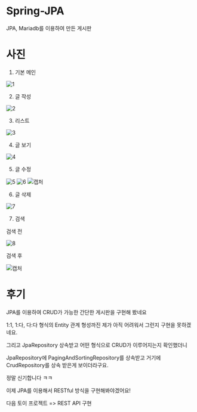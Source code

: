 # Spring-JPA
JPA, Mariadb를 이용하여 만든 게시판

# 사진
1) 기본 메인

![1](https://user-images.githubusercontent.com/93500878/153361842-c43736b4-9b9f-4420-83c7-a2ea1f0ec6aa.PNG)

2) 글 작성

![2](https://user-images.githubusercontent.com/93500878/153362327-318d0640-f48c-49a1-b971-661d7e64ef0b.PNG)

3) 리스트

![3](https://user-images.githubusercontent.com/93500878/153362410-de39bf59-116d-4924-925f-80ae846626cd.PNG)

4) 글 보기

![4](https://user-images.githubusercontent.com/93500878/153362451-dd394456-9a9e-4cdd-ade7-a744ff99edec.PNG)

5) 글 수정

![5](https://user-images.githubusercontent.com/93500878/153362682-5d230c10-c919-489b-9be3-bebc659b2482.PNG)
![6](https://user-images.githubusercontent.com/93500878/153362691-5a190e3d-c1f4-43c7-a90c-296b4e3d3cad.PNG)
![캡처](https://user-images.githubusercontent.com/93500878/153362713-be3b92e3-d412-48ad-b4fe-62c20fc261be.PNG)

6) 글 삭제

![7](https://user-images.githubusercontent.com/93500878/153362807-47f34dca-0f84-4913-96c6-d13533ba770d.PNG)

7) 검색

검색 전

![8](https://user-images.githubusercontent.com/93500878/153363134-e3efca54-210b-482f-963c-608e28623d9d.PNG)

검색 후

![캡처](https://user-images.githubusercontent.com/93500878/153363142-8cb913e7-a632-42c4-bbd2-295af176635b.PNG)

# 후기 

JPA를 이용하여 CRUD가 가능한 간단한 게시판을 구현해 봤네요

1:1, 1:다, 다:다 형식의 Entity 관계 형성까진 제가 아직 어려워서 그런지 구현을 못하겠네요.

그리고 JpaRepository 상속받고 어떤 형식으로 CRUD가 이루어지는지 확인했더니

JpaRepository에 PagingAndSortingRepository를 상속받고 거기에 CrudRepository를 상속 받은게 보이더라구요.

정말 신기합니다 ㅋㅋ

이제 JPA를 이용해서 RESTful 방식을 구현해봐야겠어요!

다음 토이 프로젝트 => REST API 구현

